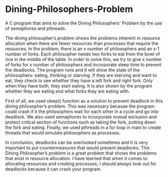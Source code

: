 # Dining-Philosophers-Problem
A C program that aims to solve the Dining Philosophers' Problem by the use of semaphores and pthreads.

   The dining philosopher’s problem shows the problems inherent in resource allocation when there are fewer resources than processes that require the resources. In the problem, there is an x number of philosophers and an x-1 number of forks. Each philosopher needs two forks to eat from the bowl of rice in the middle of the table. In order to solve this, we try to give x number of forks for x number of philosophers and incorporate sleep time to prevent the deadlocks. The program runs and it will show the state of the philosophers: eating, thinking or starving. If they are starving and want to eat, they check to see whether they have a left fork and right fork. Only when they have both, they start eating. It is also shown by the program whether they are eating and what forks they are eating with.
   
   First of all, we used sleep() function as a solution to prevent deadlock in this dining philosopher’s problem. This was necessary because the program could crash if it the philosophers wait for each other in a cycle and go into deadlock. We also used semaphores to incorporate mutual exclusion and protect critical section of functions such as taking the fork, putting down the fork and eating. Finally, we used pthreads in a for loop in main to create threads that would simulate philosophers as processes.
   
   In conclusion, deadlocks can be overlooked sometimes and it is very important to put countermeasures that would prevent deadlocks. This Dining Philosopher’s problem is a great problem that shows the problems that exist in resource allocation. I have learned that when it comes to allocating resources and creating processes, I should always look out for deadlocks because it can crash your program.

